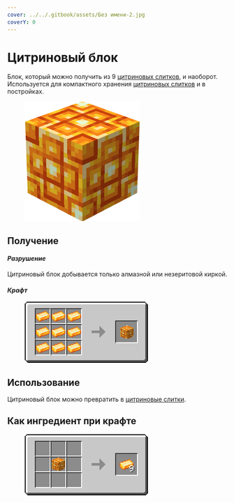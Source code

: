 ```yaml
---
cover: ../../.gitbook/assets/Без имени-2.jpg
coverY: 0
---
```


# Цитриновый блок

Блок, который можно получить из 9 [цитриновых слитков](../materialy/metally-i-mineraly/citrinovyi-slitok.md), и наоборот. Используется для компактного хранения [цитриновых слитков](../materialy/metally-i-mineraly/citrinovyi-slitok.md) и в постройках.

<figure><img src="../../.gitbook/assets/yellow_ore_block (1).png" alt=""><figcaption></figcaption></figure>

## Получение

#### _Разрушение_

Цитриновый блок добывается только алмазной или незеритовой киркой.

#### _Крафт_

<figure><img src="../../.gitbook/assets/yellow_ore_block_result-x1.png" alt=""><figcaption></figcaption></figure>

## Использование

Цитриновый блок можно превратить в [цитриновые слитки](../materialy/metally-i-mineraly/citrinovyi-slitok.md).

## Как ингредиент при крафте

<figure><img src="../../.gitbook/assets/yellow_ore_ingot_result-multi.png" alt=""><figcaption></figcaption></figure>
